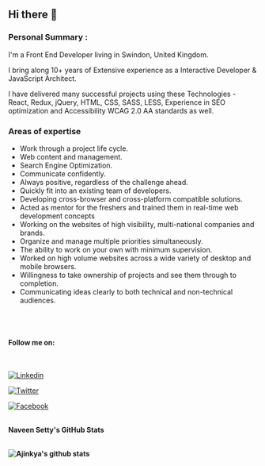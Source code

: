 ## Hi there 👋

### Personal Summary :

I'm a Front End Developer living in Swindon, United Kingdom.

I bring along 10+ years of Extensive experience as a Interactive Developer & JavaScript Architect.

I have delivered many successful projects using these Technologies - React, Redux, jQuery, HTML, CSS, SASS, LESS, Experience in SEO optimization and Accessibility WCAG 2.0 AA standards as well.

### Areas of expertise
 
* Work through a project life cycle.
* Web content and management.
* Search Engine Optimization.
* Communicate confidently.
* Always positive, regardless of the challenge ahead.
* Quickly fit into an existing team of developers.
* Developing cross-browser and cross-platform compatible solutions.
* Acted as mentor for the freshers and trained them in real-time web development concepts
* Working on the websites of high visibility, multi-national companies and brands.
* Organize and manage multiple priorities simultaneously.
* The ability to work on your own with minimum supervision.
* Worked on high volume websites across a wide variety of desktop and mobile browsers.
* Willingness to take ownership of projects and see them through to completion.
* Communicating ideas clearly to both technical and non-technical audiences.	
  
<br/>
<br/>

#### Follow me on:
<br/>

[![Linkedin](https://img.shields.io/badge/Linkedin-Naveen%20Setty-0077b5?style=for-the-badge&logo=Linkedin&logoColor=white)](https://www.linkedin.com/in/naveenkumarpg/)

[![Twitter](https://img.shields.io/badge/Twitter-@naveenkumarpg-brightgreen?style=for-the-badge&logo=Twitter&logoColor=white)](https://twitter.com/naveenkumapg) 

[![Facebook](https://img.shields.io/badge/Facebook-Naveen%20Setty-4267b2?style=for-the-badge&logo=Facebook&logoColor=white)](https://www.facebook.com/naveenkumarpg.19/)



<br/>

<summary>
    <b>Naveen Setty's GitHub Stats<b>
</summary>
<br>

![Ajinkya's github stats](https://github-readme-stats.vercel.app/api?username=naveenkumarpg&show_icons=true)


